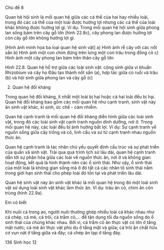 Chủ đề 8

Quan hệ hội sinh là mối quan hệ giữa các cá thể của hai hay nhiều loài, trong đó các cá thể của một loài được hưởng lợi nhưng các cá thể của loài khác không được hưởng lợi gì. Ví dụ: Trong mối quan hệ hội sinh giữa phong lan sống bám trên cây gỗ lớn (hình 22.8c), cây phong lan được hưởng lợi còn cây gỗ lớn không hưởng lợi gì.

[Hình ảnh minh họa ba loại quan hệ sinh vật]
a) Hình ảnh rễ cây với các nốt sần
b) Hình ảnh một con chim đứng trên lưng một con trâu trong đồng cỏ
c) Hình ảnh một cây phong lan bám trên thân cây gỗ lớn

Hình 22.8. Quan hệ hỗ trợ giữa các loài sinh vật: cộng sinh giữa vi khuẩn Rhizobium và cây họ Đậu tạo thành nốt sần (a), hợp tác giữa cò ruồi và trâu (b) và hội sinh giữa phong lan và cây gỗ (c)

2. Quan hệ đối kháng

Trong quan hệ đối kháng, ít nhất một loài bị hại hoặc cả hai loài đều bị hại. Quan hệ đối kháng bao gồm các mối quan hệ như cạnh tranh, sinh vật này ăn sinh vật khác, kí sinh, ức chế - cảm nhiễm.

Quan hệ cạnh tranh là mối quan hệ đối kháng diễn hình giữa các loài sinh vật, trong đó các loài sinh vật cạnh tranh nguồn dinh dưỡng, nơi ở. Trong mối quan hệ này, các loài đều bị ảnh hưởng bất lợi. Ví dụ: Sự cạnh tranh về nguồn sống giữa cây trồng và cỏ, linh cẩu và sư tử cạnh tranh nhau nguồn thức ăn.

Quan hệ cạnh tranh là tác nhân chủ yếu quyết định cấu trúc và sự phát triển của quần xã sinh vật. Trải qua quá trình lịch sử lâu dài, quan hệ cạnh tranh dẫn tới sự phân hóa giữa các loài về nguồn thức ăn, nơi ở và không gian hoạt động, kết quả là hình thành nên các ổ sinh thái. Như vậy, ổ sinh thái của một loài là không gian sống mà ở đó tất cả các nhân tố sinh thái nằm trong giới hạn sinh thái cho phép loài đó tồn tại và phát triển lâu dài.

Quan hệ sinh vật này ăn sinh vật khác là mối quan hệ trong đó một loài sinh vật sử dụng loài sinh vật khác làm thức ăn. Ví dụ: trâu ăn cỏ, chim ăn côn trùng (hình 22.9a).

Em có biết

Khi nuôi cá trong ao, người nuôi thường ghép nhiều loài cá khác nhau như cá chép, cá mè, cá trôi, cá trắm cỏ,... để tận dụng tối đa nguồn sống do ổ sinh thái của chúng khác nhau. Bởi vì, cá trắm cỏ ăn thực vật cỏ lớn ở tầng mặt nước; cá mè ăn thực vật phù du ở tầng mặt và giữa; cá trôi ăn chất hữu cơ vụn nát ở tầng giữa và đáy; cá chép ăn tạp ở tầng đáy.

136 Sinh học 12